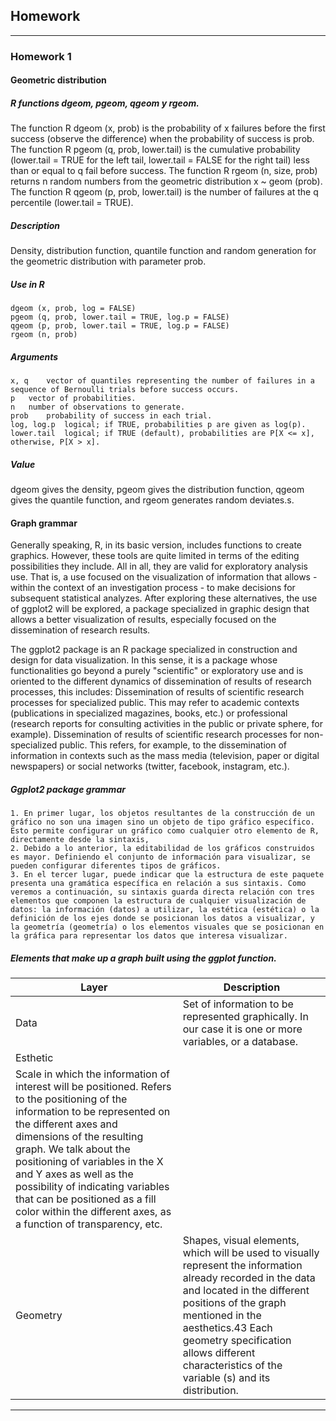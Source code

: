 ## Homework
---
### Homework 1
#### Geometric distribution
##### R functions dgeom, pgeom, qgeom y rgeom.
The function R dgeom (x, prob) is the probability of x failures before the first success (observe the difference) when the probability of success is prob. The function R pgeom (q, prob, lower.tail) is the cumulative probability (lower.tail = TRUE for the left tail, lower.tail = FALSE for the right tail) less than or equal to q fail before success. The function R rgeom (n, size, prob) returns n random numbers from the geometric distribution x ~ geom (prob). The function R qgeom (p, prob, lower.tail) is the number of failures at the q percentile (lower.tail = TRUE).

##### Description
Density, distribution function, quantile function and random generation for the geometric distribution with parameter prob.

##### Use in R
    dgeom (x, prob, log = FALSE)
    pgeom (q, prob, lower.tail = TRUE, log.p = FALSE)
    qgeom (p, prob, lower.tail = TRUE, log.p = FALSE)
    rgeom (n, prob)

##### Arguments
    x, q	vector of quantiles representing the number of failures in a sequence of Bernoulli trials before success occurs.
    p	vector of probabilities.
    n	number of observations to generate.
    prob	probability of success in each trial.
    log, log.p	logical; if TRUE, probabilities p are given as log(p).
    lower.tail	logical; if TRUE (default), probabilities are P[X <= x], otherwise, P[X > x].

##### Value
dgeom gives the density, pgeom gives the distribution function, qgeom gives the quantile function, and rgeom generates random deviates.s.

#### Graph grammar
Generally speaking, R, in its basic version, includes functions to create graphics. However, these tools are quite limited in terms of the editing possibilities they include. All in all, they are valid for exploratory analysis use. That is, a use focused on the visualization of information that allows - within the context of an investigation process - to make decisions for subsequent statistical analyzes. After exploring these alternatives, the use of ggplot2 will be explored, a package specialized in graphic design that allows a better visualization of results, especially focused on the dissemination of research results.

The ggplot2 package is an R package specialized in construction and design for data visualization. In this sense, it is a package whose functionalities go beyond a purely "scientific" or exploratory use and is oriented to the different dynamics of dissemination of results of research processes, this includes:
    Dissemination of results of scientific research processes for specialized public. This may refer to academic contexts (publications in specialized magazines, books, etc.) or professional (research reports for consulting activities in the public or private sphere, for example).
    Dissemination of results of scientific research processes for non-specialized public. This refers, for example, to the dissemination of information in contexts such as the mass media (television, paper or digital newspapers) or social networks (twitter, facebook, instagram, etc.).

##### Ggplot2 package grammar

    1. En primer lugar, los objetos resultantes de la construcción de un gráfico no son una imagen sino un objeto de tipo gráfico específico. Esto permite configurar un gráfico como cualquier otro elemento de R, directamente desde la sintaxis,
    2. Debido a lo anterior, la editabilidad de los gráficos construidos es mayor. Definiendo el conjunto de información para visualizar, se pueden configurar diferentes tipos de gráficos.
    3. En el tercer lugar, puede indicar que la estructura de este paquete presenta una gramática específica en relación a sus sintaxis. Como veremos a continuación, su sintaxis guarda directa relación con tres elementos que componen la estructura de cualquier visualización de datos: la información (datos) a utilizar, la estética (estética) o la definición de los ejes donde se posicionan los datos a visualizar, y la geometría (geometría) o los elementos visuales que se posicionan en la gráfica para representar los datos que interesa visualizar.

##### Elements that make up a graph built using the ggplot function.

| Layer | Description |
| --- | --- |
| Data | Set of information to be represented graphically. In our case it is one or more variables, or a database. |
| Esthetic | 
Scale in which the information of interest will be positioned. Refers to the positioning of the information to be represented on the different axes and dimensions of the resulting graph. We talk about the positioning of variables in the X and Y axes as well as the possibility of indicating variables that can be positioned as a fill color within the different axes, as a function of transparency, etc. |
| Geometry | Shapes, visual elements, which will be used to visually represent the information already recorded in the data and located in the different positions of the graph mentioned in the aesthetics.43 Each geometry specification allows different characteristics of the variable (s) and its distribution. |

---